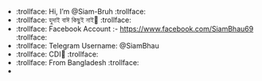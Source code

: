 - :trollface: Hi, I’m @Siam-Bruh :trollface:
- :trollface: হুদাই বাঈ কিছুই নাই🐸 :trollface:
- :trollface: Facebook Account :- https://www.facebook.com/SiamBhau69 :trollface:
- :trollface: Telegram Username: @SiamBhau
- :trollface: CDI🥰 :trollface:
- :trollface: From Bangladesh :trollface:
- 
